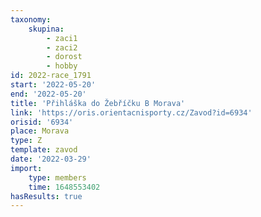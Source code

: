 ```yaml
---
taxonomy:
    skupina:
        - zaci1
        - zaci2
        - dorost
        - hobby
id: 2022-race_1791
start: '2022-05-20'
end: '2022-05-20'
title: 'Přihláška do Žebříčku B Morava'
link: 'https://oris.orientacnisporty.cz/Zavod?id=6934'
orisid: '6934'
place: Morava
type: Z
template: zavod
date: '2022-03-29'
import:
    type: members
    time: 1648553402
hasResults: true
---
```



